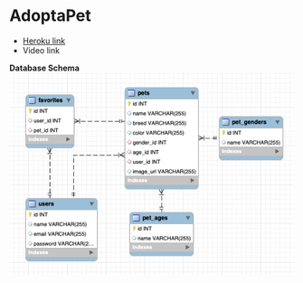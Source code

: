# AdoptaPet
- [Heroku link](https://yongzush-adopt-a-pet.herokuapp.com)
- Video link

**Database Schema**
![AdoptaPet DB Schema](dbSchema.png "AdoptaPet DB Schema")
